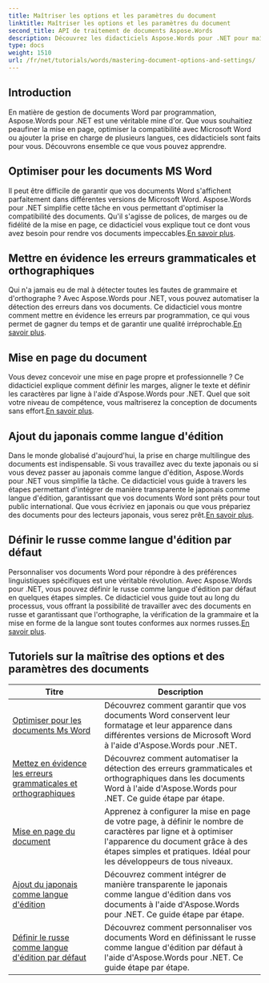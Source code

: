 ```yaml
---
title: Maîtriser les options et les paramètres du document
linktitle: Maîtriser les options et les paramètres du document
second_title: API de traitement de documents Aspose.Words
description: Découvrez les didacticiels Aspose.Words pour .NET pour maîtriser les options et paramètres des documents. Apprenez à optimiser pour Word, à vérifier la grammaire, à mettre en page et à modifier les langues.
type: docs
weight: 1510
url: /fr/net/tutorials/words/mastering-document-options-and-settings/
---
```

## Introduction

En matière de gestion de documents Word par programmation, Aspose.Words pour .NET est une véritable mine d'or. Que vous souhaitiez peaufiner la mise en page, optimiser la compatibilité avec Microsoft Word ou ajouter la prise en charge de plusieurs langues, ces didacticiels sont faits pour vous. Découvrons ensemble ce que vous pouvez apprendre.

## Optimiser pour les documents MS Word
 Il peut être difficile de garantir que vos documents Word s'affichent parfaitement dans différentes versions de Microsoft Word. Aspose.Words pour .NET simplifie cette tâche en vous permettant d'optimiser la compatibilité des documents. Qu'il s'agisse de polices, de marges ou de fidélité de la mise en page, ce didacticiel vous explique tout ce dont vous avez besoin pour rendre vos documents impeccables.[En savoir plus](./optimize-for-ms-word-document/).

## Mettre en évidence les erreurs grammaticales et orthographiques
 Qui n'a jamais eu de mal à détecter toutes les fautes de grammaire et d'orthographe ? Avec Aspose.Words pour .NET, vous pouvez automatiser la détection des erreurs dans vos documents. Ce didacticiel vous montre comment mettre en évidence les erreurs par programmation, ce qui vous permet de gagner du temps et de garantir une qualité irréprochable.[En savoir plus](./highlight-grammatical-and-spelling-errors/).

## Mise en page du document
Vous devez concevoir une mise en page propre et professionnelle ? Ce didacticiel explique comment définir les marges, aligner le texte et définir les caractères par ligne à l'aide d'Aspose.Words pour .NET. Quel que soit votre niveau de compétence, vous maîtriserez la conception de documents sans effort.[En savoir plus](./document-page-layout/).

## Ajout du japonais comme langue d'édition
 Dans le monde globalisé d'aujourd'hui, la prise en charge multilingue des documents est indispensable. Si vous travaillez avec du texte japonais ou si vous devez passer au japonais comme langue d'édition, Aspose.Words pour .NET vous simplifie la tâche. Ce didacticiel vous guide à travers les étapes permettant d'intégrer de manière transparente le japonais comme langue d'édition, garantissant que vos documents Word sont prêts pour tout public international. Que vous écriviez en japonais ou que vous prépariez des documents pour des lecteurs japonais, vous serez prêt.[En savoir plus](./adding-japanese-as-editing-languages/).

## Définir le russe comme langue d'édition par défaut
Personnaliser vos documents Word pour répondre à des préférences linguistiques spécifiques est une véritable révolution. Avec Aspose.Words pour .NET, vous pouvez définir le russe comme langue d'édition par défaut en quelques étapes simples. Ce didacticiel vous guide tout au long du processus, vous offrant la possibilité de travailler avec des documents en russe et garantissant que l'orthographe, la vérification de la grammaire et la mise en forme de la langue sont toutes conformes aux normes russes.[En savoir plus](./set-russian-as-default-edit-language/).


 ## Tutoriels sur la maîtrise des options et des paramètres des documents
| Titre | Description |
| --- | --- |
| [Optimiser pour les documents Ms Word](./optimize-for-ms-word-document/) | Découvrez comment garantir que vos documents Word conservent leur formatage et leur apparence dans différentes versions de Microsoft Word à l'aide d'Aspose.Words pour .NET. |
| [Mettez en évidence les erreurs grammaticales et orthographiques](./highlight-grammatical-and-spelling-errors/) | Découvrez comment automatiser la détection des erreurs grammaticales et orthographiques dans les documents Word à l'aide d'Aspose.Words pour .NET. Ce guide étape par étape. |
| [Mise en page du document](./document-page-layout/) | Apprenez à configurer la mise en page de votre page, à définir le nombre de caractères par ligne et à optimiser l'apparence du document grâce à des étapes simples et pratiques. Idéal pour les développeurs de tous niveaux. |
| [Ajout du japonais comme langue d'édition](./adding-japanese-as-editing-languages/) | Découvrez comment intégrer de manière transparente le japonais comme langue d'édition dans vos documents à l'aide d'Aspose.Words pour .NET. Ce guide étape par étape. |
| [Définir le russe comme langue d'édition par défaut](./set-russian-as-default-edit-language/) | Découvrez comment personnaliser vos documents Word en définissant le russe comme langue d'édition par défaut à l'aide d'Aspose.Words pour .NET. Ce guide étape par étape. |